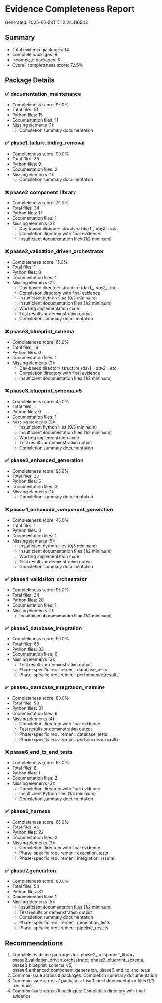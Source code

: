 # Evidence Completeness Report
Generated: 2025-06-23T17:12:24.416543

## Summary
- Total evidence packages: 14
- Complete packages: 8
- Incomplete packages: 6
- Overall completeness score: 72.5%

## Package Details

### ✅ documentation_maintenance
- Completeness score: 95.0%
- Total files: 51
- Python files: 15
- Documentation files: 11
- Missing elements (1):
  - Completion summary documentation

### ✅ phase1_failure_hiding_removal
- Completeness score: 90.0%
- Total files: 39
- Python files: 9
- Documentation files: 2
- Missing elements (1):
  - Completion summary documentation

### ❌ phase2_component_library
- Completeness score: 70.0%
- Total files: 34
- Python files: 17
- Documentation files: 1
- Missing elements (3):
  - Day-based directory structure (day1_*, day2_*, etc.)
  - Completion directory with final evidence
  - Insufficient documentation files (1/2 minimum)

### ❌ phase2_validation_driven_orchestrator
- Completeness score: 15.0%
- Total files: 1
- Python files: 0
- Documentation files: 1
- Missing elements (7):
  - Day-based directory structure (day1_*, day2_*, etc.)
  - Completion directory with final evidence
  - Insufficient Python files (0/3 minimum)
  - Insufficient documentation files (1/2 minimum)
  - Working implementation code
  - Test results or demonstration output
  - Completion summary documentation

### ❌ phase3_blueprint_schema
- Completeness score: 65.0%
- Total files: 14
- Python files: 6
- Documentation files: 1
- Missing elements (3):
  - Day-based directory structure (day1_*, day2_*, etc.)
  - Completion directory with final evidence
  - Insufficient documentation files (1/2 minimum)

### ❌ phase3_blueprint_schema_v5
- Completeness score: 45.0%
- Total files: 1
- Python files: 0
- Documentation files: 1
- Missing elements (5):
  - Insufficient Python files (0/3 minimum)
  - Insufficient documentation files (1/2 minimum)
  - Working implementation code
  - Test results or demonstration output
  - Completion summary documentation

### ✅ phase3_enhanced_generation
- Completeness score: 95.0%
- Total files: 20
- Python files: 5
- Documentation files: 3
- Missing elements (1):
  - Completion summary documentation

### ❌ phase4_enhanced_component_generation
- Completeness score: 45.0%
- Total files: 1
- Python files: 0
- Documentation files: 1
- Missing elements (5):
  - Insufficient Python files (0/3 minimum)
  - Insufficient documentation files (1/2 minimum)
  - Working implementation code
  - Test results or demonstration output
  - Completion summary documentation

### ✅ phase4_validation_orchestrator
- Completeness score: 95.0%
- Total files: 34
- Python files: 20
- Documentation files: 1
- Missing elements (1):
  - Insufficient documentation files (1/2 minimum)

### ✅ phase5_database_integration
- Completeness score: 90.0%
- Total files: 65
- Python files: 33
- Documentation files: 6
- Missing elements (3):
  - Test results or demonstration output
  - Phase-specific requirement: database_tests
  - Phase-specific requirement: performance_results

### ✅ phase5_database_integration_mainline
- Completeness score: 80.0%
- Total files: 53
- Python files: 31
- Documentation files: 6
- Missing elements (4):
  - Completion directory with final evidence
  - Test results or demonstration output
  - Phase-specific requirement: database_tests
  - Phase-specific requirement: performance_results

### ❌ phase6_end_to_end_tests
- Completeness score: 65.0%
- Total files: 8
- Python files: 1
- Documentation files: 2
- Missing elements (3):
  - Completion directory with final evidence
  - Insufficient Python files (1/3 minimum)
  - Completion summary documentation

### ✅ phase6_harness
- Completeness score: 85.0%
- Total files: 46
- Python files: 22
- Documentation files: 2
- Missing elements (3):
  - Completion directory with final evidence
  - Phase-specific requirement: execution_tests
  - Phase-specific requirement: integration_results

### ✅ phase7_generation
- Completeness score: 80.0%
- Total files: 54
- Python files: 31
- Documentation files: 1
- Missing elements (5):
  - Insufficient documentation files (1/2 minimum)
  - Test results or demonstration output
  - Completion summary documentation
  - Phase-specific requirement: generation_tests
  - Phase-specific requirement: pipeline_results

## Recommendations
1. Complete evidence packages for: phase2_component_library, phase2_validation_driven_orchestrator, phase3_blueprint_schema, phase3_blueprint_schema_v5, phase4_enhanced_component_generation, phase6_end_to_end_tests
2. Common issue across 8 packages: Completion summary documentation
3. Common issue across 7 packages: Insufficient documentation files (1/2 minimum)
4. Common issue across 6 packages: Completion directory with final evidence
